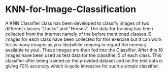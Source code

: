 # KNN-for-Image-Classification

A KNN Classifier class has been developed to classify images of two different classes "Ducks" and "Horses". The data for training has been collected from the 
internet namely of the before mentioned classes.!0 images for each class have been collected for this exercise but it can work for as many images as
you like(while keeping in regard the memory available to you). These images are then fed into the Classifier. After this 10 images have been used as
test data for the classifier, 5 of each class. This classifier after being trained on the provided dataset and on the test data is giving 70% accuracy 
which is quite imressive for such a simple classifier. 
